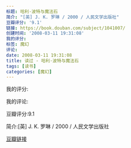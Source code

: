 ```yaml
---
标题: 哈利·波特与魔法石
简介: "[英] J. K. 罗琳 / 2000 / 人民文学出版社"
豆瓣评分: '9.1'
链接: https://book.douban.com/subject/1041007/
创建时间: '2008-03-11 19:31:08'
我的评分:
标签: 魔幻
评论:
date: 2008-03-11 19:31:08
title: 读过 - 哈利·波特与魔法石
tags: [读书]
categories: [魔幻]
---
```


我的评分:

我的评论:

豆瓣评分:9.1

简介:[英] J. K. 罗琳 / 2000 / 人民文学出版社

[豆瓣链接](https://book.douban.com/subject/1041007/)

